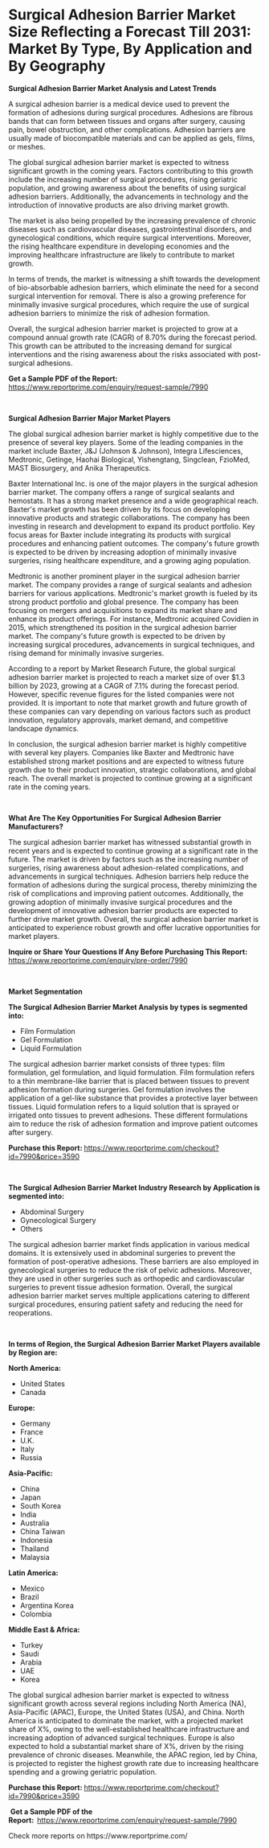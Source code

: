 <p><h1>Surgical Adhesion Barrier Market Size Reflecting a Forecast Till 2031: Market By Type, By Application and By Geography</h1></p><p><strong>Surgical Adhesion Barrier Market Analysis and Latest Trends</strong></p>
<p><p>A surgical adhesion barrier is a medical device used to prevent the formation of adhesions during surgical procedures. Adhesions are fibrous bands that can form between tissues and organs after surgery, causing pain, bowel obstruction, and other complications. Adhesion barriers are usually made of biocompatible materials and can be applied as gels, films, or meshes.</p><p>The global surgical adhesion barrier market is expected to witness significant growth in the coming years. Factors contributing to this growth include the increasing number of surgical procedures, rising geriatric population, and growing awareness about the benefits of using surgical adhesion barriers. Additionally, the advancements in technology and the introduction of innovative products are also driving market growth.</p><p>The market is also being propelled by the increasing prevalence of chronic diseases such as cardiovascular diseases, gastrointestinal disorders, and gynecological conditions, which require surgical interventions. Moreover, the rising healthcare expenditure in developing economies and the improving healthcare infrastructure are likely to contribute to market growth.</p><p>In terms of trends, the market is witnessing a shift towards the development of bio-absorbable adhesion barriers, which eliminate the need for a second surgical intervention for removal. There is also a growing preference for minimally invasive surgical procedures, which require the use of surgical adhesion barriers to minimize the risk of adhesion formation.</p><p>Overall, the surgical adhesion barrier market is projected to grow at a compound annual growth rate (CAGR) of 8.70% during the forecast period. This growth can be attributed to the increasing demand for surgical interventions and the rising awareness about the risks associated with post-surgical adhesions.</p></p>
<p><strong>Get a Sample PDF of the Report:&nbsp;</strong> <a href="https://www.reportprime.com/enquiry/request-sample/7990">https://www.reportprime.com/enquiry/request-sample/7990</a></p>
<p>&nbsp;</p>
<p><strong>Surgical Adhesion Barrier Major Market Players</strong></p>
<p><p>The global surgical adhesion barrier market is highly competitive due to the presence of several key players. Some of the leading companies in the market include Baxter, J&J (Johnson & Johnson), Integra Lifesciences, Medtronic, Getinge, Haohai Biological, Yishengtang, Singclean, FzioMed, MAST Biosurgery, and Anika Therapeutics.</p><p>Baxter International Inc. is one of the major players in the surgical adhesion barrier market. The company offers a range of surgical sealants and hemostats. It has a strong market presence and a wide geographical reach. Baxter's market growth has been driven by its focus on developing innovative products and strategic collaborations. The company has been investing in research and development to expand its product portfolio. Key focus areas for Baxter include integrating its products with surgical procedures and enhancing patient outcomes. The company's future growth is expected to be driven by increasing adoption of minimally invasive surgeries, rising healthcare expenditure, and a growing aging population.</p><p>Medtronic is another prominent player in the surgical adhesion barrier market. The company provides a range of surgical sealants and adhesion barriers for various applications. Medtronic's market growth is fueled by its strong product portfolio and global presence. The company has been focusing on mergers and acquisitions to expand its market share and enhance its product offerings. For instance, Medtronic acquired Covidien in 2015, which strengthened its position in the surgical adhesion barrier market. The company's future growth is expected to be driven by increasing surgical procedures, advancements in surgical techniques, and rising demand for minimally invasive surgeries.</p><p>According to a report by Market Research Future, the global surgical adhesion barrier market is projected to reach a market size of over $1.3 billion by 2023, growing at a CAGR of 7.1% during the forecast period. However, specific revenue figures for the listed companies were not provided. It is important to note that market growth and future growth of these companies can vary depending on various factors such as product innovation, regulatory approvals, market demand, and competitive landscape dynamics.</p><p>In conclusion, the surgical adhesion barrier market is highly competitive with several key players. Companies like Baxter and Medtronic have established strong market positions and are expected to witness future growth due to their product innovation, strategic collaborations, and global reach. The overall market is projected to continue growing at a significant rate in the coming years.</p></p>
<p>&nbsp;</p>
<p><strong>What Are The Key Opportunities For Surgical Adhesion Barrier Manufacturers?</strong></p>
<p><p>The surgical adhesion barrier market has witnessed substantial growth in recent years and is expected to continue growing at a significant rate in the future. The market is driven by factors such as the increasing number of surgeries, rising awareness about adhesion-related complications, and advancements in surgical techniques. Adhesion barriers help reduce the formation of adhesions during the surgical process, thereby minimizing the risk of complications and improving patient outcomes. Additionally, the growing adoption of minimally invasive surgical procedures and the development of innovative adhesion barrier products are expected to further drive market growth. Overall, the surgical adhesion barrier market is anticipated to experience robust growth and offer lucrative opportunities for market players.</p></p>
<p><strong>Inquire or Share Your Questions If Any Before Purchasing This Report:</strong> <a href="https://www.reportprime.com/enquiry/pre-order/7990">https://www.reportprime.com/enquiry/pre-order/7990</a></p>
<p>&nbsp;</p>
<p><strong>Market Segmentation</strong></p>
<p><strong>The Surgical Adhesion Barrier Market Analysis by types is segmented into:</strong></p>
<p><ul><li>Film Formulation</li><li>Gel Formulation</li><li>Liquid Formulation</li></ul></p>
<p><p>The surgical adhesion barrier market consists of three types: film formulation, gel formulation, and liquid formulation. Film formulation refers to a thin membrane-like barrier that is placed between tissues to prevent adhesion formation during surgeries. Gel formulation involves the application of a gel-like substance that provides a protective layer between tissues. Liquid formulation refers to a liquid solution that is sprayed or irrigated onto tissues to prevent adhesions. These different formulations aim to reduce the risk of adhesion formation and improve patient outcomes after surgery.</p></p>
<p><strong>Purchase this Report:&nbsp;</strong><a href="https://www.reportprime.com/checkout?id=7990&price=3590">https://www.reportprime.com/checkout?id=7990&price=3590</a></p>
<p>&nbsp;</p>
<p><strong>The Surgical Adhesion Barrier Market Industry Research by Application is segmented into:</strong></p>
<p><ul><li>Abdominal Surgery</li><li>Gynecological Surgery</li><li>Others</li></ul></p>
<p><p>The surgical adhesion barrier market finds application in various medical domains. It is extensively used in abdominal surgeries to prevent the formation of post-operative adhesions. These barriers are also employed in gynecological surgeries to reduce the risk of pelvic adhesions. Moreover, they are used in other surgeries such as orthopedic and cardiovascular surgeries to prevent tissue adhesion formation. Overall, the surgical adhesion barrier market serves multiple applications catering to different surgical procedures, ensuring patient safety and reducing the need for reoperations.</p></p>
<p>&nbsp;</p>
<p><strong>In terms of Region, the Surgical Adhesion Barrier Market Players available by Region are:</strong></p>
<p>
    <p> <strong> North America: </strong>
        <ul>
            <li>United States</li>
            <li>Canada</li>
        </ul>
        </p> 
    <p> <strong> Europe: </strong>
        <ul>
            <li>Germany</li>
            <li>France</li>
            <li>U.K.</li>
            <li>Italy</li>
            <li>Russia</li>
        </ul>
        </p> 
    <p> <strong> Asia-Pacific: </strong>
        <ul>
            <li>China</li>
            <li>Japan</li>
            <li>South Korea</li>
            <li>India</li>
            <li>Australia</li>
            <li>China Taiwan</li>
            <li>Indonesia</li>
            <li>Thailand</li>
            <li>Malaysia</li>
        </ul>
        </p> 
    <p> <strong> Latin America: </strong>
        <ul>
            <li>Mexico</li>
            <li>Brazil</li>
            <li>Argentina Korea</li>
            <li>Colombia</li>
        </ul>
        </p> 
    <p> <strong> Middle East & Africa: </strong>
        <ul>
            <li>Turkey</li>
            <li>Saudi</li>
            <li>Arabia</li>
            <li>UAE</li>
            <li>Korea</li>
        </ul>
    </p>
    </p>
<p><p>The global surgical adhesion barrier market is expected to witness significant growth across several regions including North America (NA), Asia-Pacific (APAC), Europe, the United States (USA), and China. North America is anticipated to dominate the market, with a projected market share of X%, owing to the well-established healthcare infrastructure and increasing adoption of advanced surgical techniques. Europe is also expected to hold a substantial market share of X%, driven by the rising prevalence of chronic diseases. Meanwhile, the APAC region, led by China, is projected to register the highest growth rate due to increasing healthcare spending and a growing geriatric population.</p></p>
<p><strong>Purchase this Report: </strong><a href="https://www.reportprime.com/checkout?id=7990&price=3590">https://www.reportprime.com/checkout?id=7990&price=3590</a></p>
<p>&nbsp;<strong>Get a Sample PDF of the Report:&nbsp;&nbsp;</strong><a href="https://www.reportprime.com/enquiry/request-sample/7990">https://www.reportprime.com/enquiry/request-sample/7990</a></p>
<p><strong></strong></p>
<p>Check more reports on https://www.reportprime.com/</p>